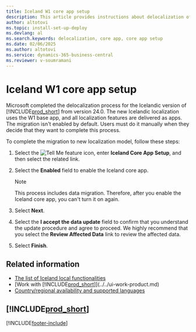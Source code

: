 ```yaml
---
title: Iceland W1 core app setup
description: This article provides instructions about delocalization of the Icelandic version of Dynamics 365 Business Central.
author: altotovi
ms.topic: install-set-up-deploy
ms.devlang: al
ms.search.keywords: delocalization, core app, core app setup
ms.date: 02/06/2025
ms.author: altotovi
ms.service: dynamics-365-business-central
ms.reviewer: v-soumramani
---
```


# Iceland W1 core app setup

Microsoft completed the delocalization process for the Icelandic version of [!INCLUDE[prod_short](../../includes/prod_short.md)] from version 24.0. The new Icelandic localization uses the W1 base app, and all localization features are delivered as apps. The migration isn't enabled by default. Users must do it manually when they decide that they want to complete this process.

To complete the migration to new localization model, follow these steps:

1. Select the ![Tell Me feature](../../media/ui-search/search_small.png "Tell me what you want to do") icon, enter **Iceland Core App Setup**, and then select the related link.
1. Select the **Enabled** field to enable the Iceland core app.

    > [!NOTE]
    > This process includes data migration. Therefore, after you enable the Iceland core app, you can't turn it on again.

1. Select **Next**.
1. Select the **I accept the data update** field to confirm that you understand the update procedure and agree to proceed. We highly recommend that you select the **Review Affected Data** link to review the affected data.
1. Select **Finish**.

## Related information

- [The list of Iceland local functionalities](iceland-local-functionality.md)  
- [Work with [!INCLUDE[prod_short](../../includes/prod_short.md)]](../../ui-work-product.md)  
- [Country/regional availability and supported languages](/dynamics365/business-central/dev-itpro/compliance/apptest-countries-and-translations)  

## [!INCLUDE[prod_short](../../includes/free_trial_md.md)]

[!INCLUDE[footer-include](../../includes/footer-banner.md)]
